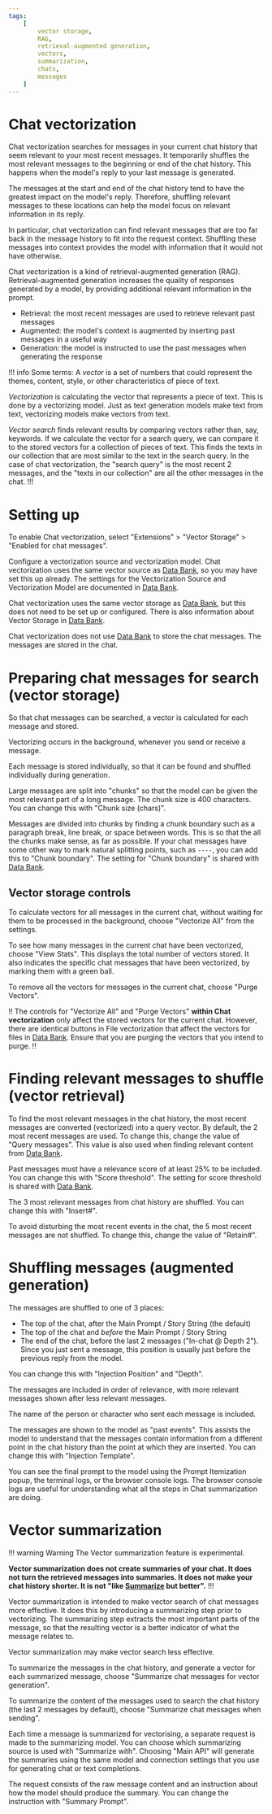 ```yaml
---
tags:
    [
        vector storage,
        RAG,
        retrieval-augmented generation,
        vectors,
        summarization,
        chats,
        messages
    ]
---
```


# Chat vectorization

Chat vectorization searches for messages in your current chat history that seem relevant to your most recent messages. 
It temporarily shuffles the most relevant messages to the beginning or end of the chat history. 
This happens when the model's reply to your last message is generated.

The messages at the start and end of the chat history tend to have the greatest impact on the model's reply. 
Therefore, shuffling relevant messages to these locations can help the model focus on relevant information in its reply. 

In particular, chat vectorization can find relevant messages that are too far back in the message history to fit 
into the request context. Shuffling these messages into context provides the model with information that it would not have otherwise.

Chat vectorization is a kind of retrieval-augmented generation (RAG). Retrieval-augmented generation increases the 
quality of responses generated by a model, by providing additional relevant information in the prompt.

* Retrieval: the most recent messages are used to retrieve relevant past messages
* Augmented: the model's context is augmented by inserting past messages in a useful way
* Generation: the model is instructed to use the past messages when generating the response

!!! info Some terms:
A *vector* is a set of numbers that could represent the themes, content, style, or other characteristics of piece of text. 

*Vectorization* is calculating the vector that represents a piece of text. This is done by a vectorizing model.
Just as text generation models make text from text, vectorizing models make vectors from text.

*Vector search* finds relevant results by comparing vectors rather than, say, keywords. If we calculate the vector 
for a search query, we can compare it to the stored vectors for a collection of pieces of text. This finds the texts 
in our collection that are most similar to the text in the search query. In the case of chat vectorization, the 
"search query" is the most recent 2 messages, and the "texts in our collection" are all the other messages in the chat.
!!!

# Setting up

To enable Chat vectorization, select "Extensions" > "Vector Storage" > "Enabled for chat messages".

Configure a vectorization source and vectorization model. Chat vectorization uses the same vector source as [Data Bank](/Usage/Core%20Concepts/Data%20Bank.md), 
so you may have set this up already. The settings for the Vectorization Source and Vectorization Model are documented in [Data Bank](/Usage/Core%20Concepts/Data%20Bank.md).

Chat vectorization uses the same vector storage as [Data Bank](/Usage/Core%20Concepts/Data%20Bank.md), but this does not need to be set up or configured. 
There is also information about Vector Storage in [Data Bank](/Usage/Core%20Concepts/Data%20Bank.md).

Chat vectorization does not use [Data Bank](/Usage/Core%20Concepts/Data%20Bank.md) to store the chat messages. The messages are stored in the chat. 

# Preparing chat messages for search (vector storage)

So that chat messages can be searched, a vector is calculated for each message and stored.

Vectorizing occurs in the background, whenever you send or receive a message.

Each message is stored individually, so that it can be found and shuffled individually during generation.

Large messages are split into "chunks" so that the model can be given the most relevant part of a long message. The chunk size is 400 characters. 
You can change this with "Chunk size (chars)". 

Messages are divided into chunks by finding a chunk boundary such as a paragraph break, line break, or space between words. This is so that 
the all the chunks make sense, as far as possible. If your chat messages have some other way to mark natural splitting points, such as `----`, 
you can add this to "Chunk boundary". The setting for "Chunk boundary" is shared with [Data Bank](/Usage/Core%20Concepts/Data%20Bank.md).

## Vector storage controls
To calculate vectors for all messages in the current chat, without waiting for them to be processed in the background, choose "Vectorize All" from the settings.

To see how many messages in the current chat have been vectorized, choose "View Stats". This displays the total number of vectors stored. 
It also indicates the specific chat messages that have been vectorized, by marking them with a green ball.

To remove all the vectors for messages in the current chat, choose "Purge Vectors".

!! The controls for "Vectorize All" and "Purge Vectors" **within Chat vectorization** only affect the stored vectors for the current chat. 
However, there are identical buttons in File vectorization that affect the vectors for files in [Data Bank](/Usage/Core%20Concepts/Data%20Bank.md). Ensure that you are purging the vectors that you intend to purge. !! 

# Finding relevant messages to shuffle (vector retrieval)

To find the most relevant messages in the chat history, the most recent messages are converted (vectorized) into a query vector. By default, the 2 most recent messages are used. To change this, change the value of "Query messages". This value is also used when finding relevant content from [Data Bank](/Usage/Core%20Concepts/Data%20Bank.md). 

Past messages must have a relevance score of at least 25% to be included. You can change this with "Score threshold". The setting for score threshold is shared with [Data Bank](/Usage/Core%20Concepts/Data%20Bank.md).

The 3 most relevant messages from chat history are shuffled. You can change this with "Insert#".

To avoid disturbing the most recent events in the chat, the 5 most recent messages are not shuffled. To change this, change the value of "Retain#".

# Shuffling messages (augmented generation)

The messages are shuffled to one of 3 places:

* The top of the chat, after the Main Prompt / Story String (the default)
* The top of the chat and *before* the Main Prompt / Story String
* The end of the chat, before the last 2 messages ("In-chat @ Depth 2"). Since you just sent a message, this position is usually just before the previous reply from the model.

You can change this with "Injection Position" and "Depth".

The messages are included in order of relevance, with more relevant messages shown after less relevant messages.

The name of the person or character who sent each message is included. 

The messages are shown to the model as "past events". This assists the model to understand that the messages contain information from a different point in the chat history than the point at which they are inserted. You can change this with "Injection Template".

You can see the final prompt to the model using the Prompt Itemization popup, the terminal logs, or the browser console logs. The browser console logs are useful for understanding what all the steps in Chat summarization are doing.

# Vector summarization

!!! warning Warning
The Vector summarization feature is experimental.

**Vector summarization does not create summaries of your chat. It does not turn the retrieved messages into summaries. It does not make your chat history shorter. It is not "like [Summarize](/extensions/Summarize.md) but better".**
!!!

Vector summarization is intended to make vector search of chat messages more effective. It does this by introducing a summarizing step prior to vectorizing. The summarizing step extracts the most important parts of the message, so that the resulting vector is a better indicator of what the message relates to.

Vector summarization may make vector search less effective. 

To summarize the messages in the chat history, and generate a vector for each summarized message, choose "Summarize chat messages for vector generation". 

To summarize the content of the messages used to search the chat history (the last 2 messages by default), choose "Summarize chat messages when sending".

Each time a message is summarized for vectorising, a separate request is made to the summarizing model. You can choose which summarizing source is used with "Summarize with". Choosing "Main API" will generate the summaries using the same model and connection settings that you use for generating chat or text completions.

The request consists of the raw message content and an instruction about how the model should produce the summary. You can change the instruction with "Summary Prompt".
